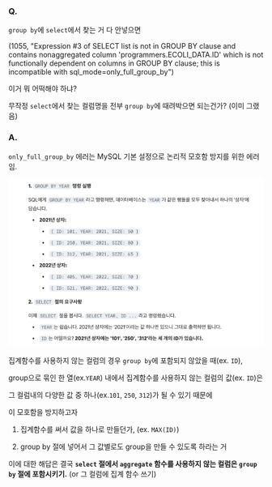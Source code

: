 ### Q.

`group by`에 `select`에서 찾는 거 다 안넣으면

(1055, "Expression #3 of SELECT list is not in GROUP BY clause and contains nonaggregated column 'programmers.ECOLI_DATA.ID' which is not functionally dependent on columns in GROUP BY clause; this is incompatible with sql_mode=only_full_group_by")

이거 뭐 어떡해야 하냐?

무작정 `select`에서 찾는 컬럼명을 전부 `group by`에 때려박으면 되는건가? (이미 그랬음)

### A.

`only_full_group_by` 에러는 MySQL 기본 설정으로 논리적 모호함 방지를 위한 에러임.

![group_by](../../images/group_by.png)

집계함수를 사용하지 않는 컬럼의 경우 `group by`에 포함되지 않았을 때(ex. `ID`),

group으로 묶인 한 열(ex.`YEAR`) 내에서 집계함수를 사용하지 않는 컬럼의 값(ex. `ID`)은

그 컬럼내의 다양한 값 중 하나(ex.`101`, `250`, `312`)가 될 수 있기 때문에

이 모호함을 방지하고자

1. 집계함수를 써서 값을 하나로 만들던가, (ex. `MAX(ID)`)

2. group by 절에 넣어서 그 값별로도 group을 만들 수 있도록 하라는 거

이에 대한 해답은 결국
**`select` 절에서 `aggregate` 함수를 사용하지 않는 컬럼은 `group by` 절에 포함시키기.** (or 그 컬럼에 집계 함수 쓰기)
